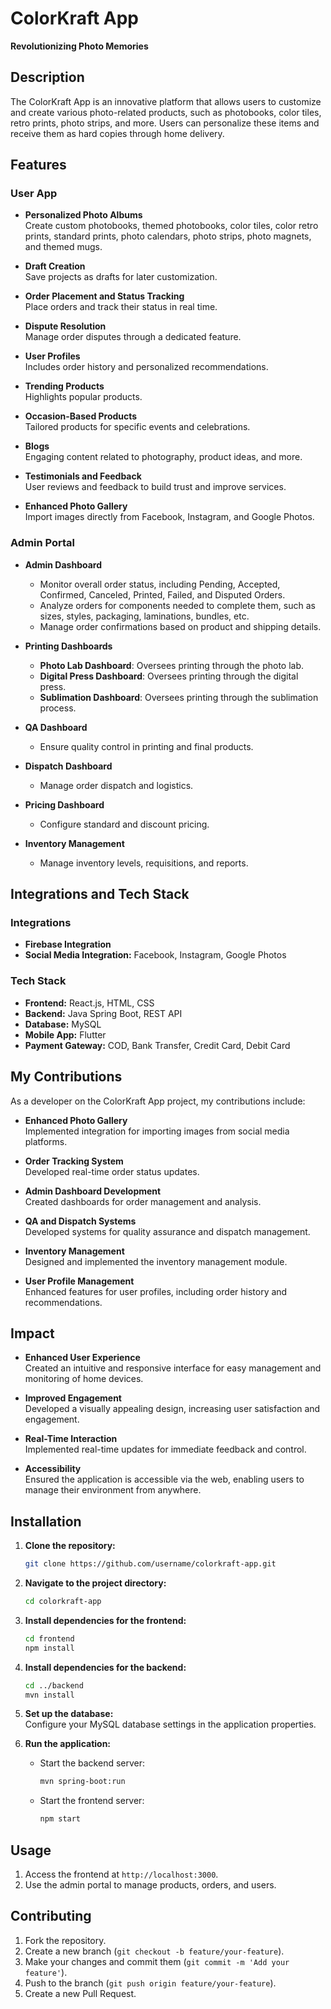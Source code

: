 # ColorKraft App

**Revolutionizing Photo Memories**

## Description

The ColorKraft App is an innovative platform that allows users to customize and create various photo-related products, such as photobooks, color tiles, retro prints, photo strips, and more. Users can personalize these items and receive them as hard copies through home delivery.

## Features

### User App

- **Personalized Photo Albums**  
  Create custom photobooks, themed photobooks, color tiles, color retro prints, standard prints, photo calendars, photo strips, photo magnets, and themed mugs.

- **Draft Creation**  
  Save projects as drafts for later customization.

- **Order Placement and Status Tracking**  
  Place orders and track their status in real time.

- **Dispute Resolution**  
  Manage order disputes through a dedicated feature.

- **User Profiles**  
  Includes order history and personalized recommendations.

- **Trending Products**  
  Highlights popular products.

- **Occasion-Based Products**  
  Tailored products for specific events and celebrations.

- **Blogs**  
  Engaging content related to photography, product ideas, and more.

- **Testimonials and Feedback**  
  User reviews and feedback to build trust and improve services.

- **Enhanced Photo Gallery**  
  Import images directly from Facebook, Instagram, and Google Photos.

### Admin Portal

- **Admin Dashboard**  
  - Monitor overall order status, including Pending, Accepted, Confirmed, Canceled, Printed, Failed, and Disputed Orders.
  - Analyze orders for components needed to complete them, such as sizes, styles, packaging, laminations, bundles, etc.
  - Manage order confirmations based on product and shipping details.

- **Printing Dashboards**  
  - **Photo Lab Dashboard**: Oversees printing through the photo lab.
  - **Digital Press Dashboard**: Oversees printing through the digital press.
  - **Sublimation Dashboard**: Oversees printing through the sublimation process.

- **QA Dashboard**  
  - Ensure quality control in printing and final products.

- **Dispatch Dashboard**  
  - Manage order dispatch and logistics.

- **Pricing Dashboard**  
  - Configure standard and discount pricing.

- **Inventory Management**  
  - Manage inventory levels, requisitions, and reports.

## Integrations and Tech Stack

### Integrations

- **Firebase Integration**
- **Social Media Integration:** Facebook, Instagram, Google Photos

### Tech Stack

- **Frontend:** React.js, HTML, CSS
- **Backend:** Java Spring Boot, REST API
- **Database:** MySQL
- **Mobile App:** Flutter
- **Payment Gateway:** COD, Bank Transfer, Credit Card, Debit Card

## My Contributions

As a developer on the ColorKraft App project, my contributions include:

- **Enhanced Photo Gallery**  
  Implemented integration for importing images from social media platforms.

- **Order Tracking System**  
  Developed real-time order status updates.

- **Admin Dashboard Development**  
  Created dashboards for order management and analysis.

- **QA and Dispatch Systems**  
  Developed systems for quality assurance and dispatch management.

- **Inventory Management**  
  Designed and implemented the inventory management module.

- **User Profile Management**  
  Enhanced features for user profiles, including order history and recommendations.

## Impact

- **Enhanced User Experience**  
  Created an intuitive and responsive interface for easy management and monitoring of home devices.

- **Improved Engagement**  
  Developed a visually appealing design, increasing user satisfaction and engagement.

- **Real-Time Interaction**  
  Implemented real-time updates for immediate feedback and control.

- **Accessibility**  
  Ensured the application is accessible via the web, enabling users to manage their environment from anywhere.

## Installation

1. **Clone the repository:**
   ```sh
   git clone https://github.com/username/colorkraft-app.git
   ```

2. **Navigate to the project directory:**
   ```sh
   cd colorkraft-app
   ```

3. **Install dependencies for the frontend:**
   ```sh
   cd frontend
   npm install
   ```

4. **Install dependencies for the backend:**
   ```sh
   cd ../backend
   mvn install
   ```

5. **Set up the database:**  
   Configure your MySQL database settings in the application properties.

6. **Run the application:**
   - Start the backend server:
     ```sh
     mvn spring-boot:run
     ```
   - Start the frontend server:
     ```sh
     npm start
     ```

## Usage

1. Access the frontend at `http://localhost:3000`.
2. Use the admin portal to manage products, orders, and users.

## Contributing

1. Fork the repository.
2. Create a new branch (`git checkout -b feature/your-feature`).
3. Make your changes and commit them (`git commit -m 'Add your feature'`).
4. Push to the branch (`git push origin feature/your-feature`).
5. Create a new Pull Request.

